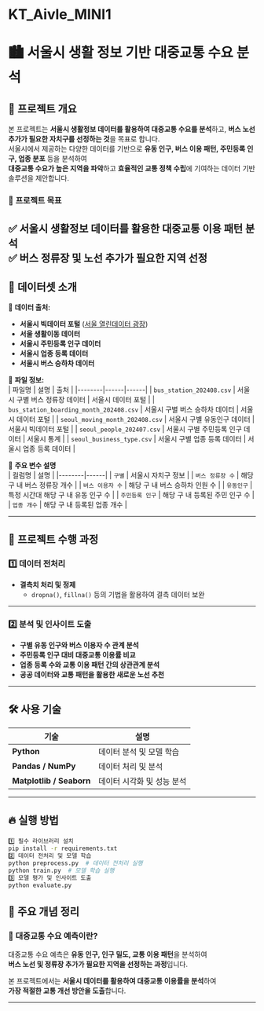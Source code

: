 # KT_Aivle_MINI1
# 🏙️ 서울시 생활 정보 기반 대중교통 수요 분석

## 📝 프로젝트 개요
본 프로젝트는 **서울시 생활정보 데이터를 활용하여 대중교통 수요를 분석**하고, **버스 노선 추가가 필요한 자치구를 선정하는 것**을 목표로 합니다.  
서울시에서 제공하는 다양한 데이터를 기반으로 **유동 인구, 버스 이용 패턴, 주민등록 인구, 업종 분포** 등을 분석하여  
**대중교통 수요가 높은 지역을 파악**하고 **효율적인 교통 정책 수립**에 기여하는 데이터 기반 솔루션을 제안합니다.

### 🎯 **프로젝트 목표**
✅ 서울시 생활정보 데이터를 활용한 **대중교통 이용 패턴 분석**  
✅ **버스 정류장 및 노선 추가가 필요한 지역 선정**  
---

## 📂 데이터셋 소개

📌 **데이터 출처:**  
- **서울시 빅데이터 포털** ([서울 열린데이터 광장](https://data.seoul.go.kr/))  
- **서울 생활이동 데이터**  
- **서울시 주민등록 인구 데이터**  
- **서울시 업종 등록 데이터**  
- **서울시 버스 승하차 데이터**  

📌 **파일 정보:**  
| 파일명 | 설명 | 출처 |
|--------|------|------|
| `bus_station_202408.csv` | 서울시 구별 버스 정류장 데이터 | 서울시 데이터 포털 |
| `bus_station_boarding_month_202408.csv` | 서울시 구별 버스 승하차 데이터 | 서울시 데이터 포털 |
| `seoul_moving_month_202408.csv` | 서울시 구별 유동인구 데이터 | 서울시 빅데이터 포털 |
| `seoul_people_202407.csv` | 서울시 구별 주민등록 인구 데이터 | 서울시 통계 |
| `seoul_business_type.csv` | 서울시 구별 업종 등록 데이터 | 서울시 업종 등록 데이터 |

📌 **주요 변수 설명**  
| 컬럼명 | 설명 |
|--------|------|
| `구별` | 서울시 자치구 정보 |
| `버스 정류장 수` | 해당 구 내 버스 정류장 개수 |
| `버스 이용자 수` | 해당 구 내 버스 승하차 인원 수 |
| `유동인구` | 특정 시간대 해당 구 내 유동 인구 수 |
| `주민등록 인구` | 해당 구 내 등록된 주민 인구 수 |
| `업종 개수` | 해당 구 내 등록된 업종 개수 |

---

## 🚀 프로젝트 수행 과정

### **1️⃣ 데이터 전처리**
- **결측치 처리 및 정제**
  - `dropna()`, `fillna()` 등의 기법을 활용하여 결측 데이터 보완  
---

### **2️⃣ 분석 및 인사이트 도출**
- **구별 유동 인구와 버스 이용자 수 관계 분석**
- **주민등록 인구 대비 대중교통 이용률 비교**
- **업종 등록 수와 교통 이용 패턴 간의 상관관계 분석**
- **공공 데이터와 교통 패턴을 활용한 새로운 노선 추천**  

---

## 🛠 사용 기술

| 기술 | 설명 |
|------|------|
| **Python** | 데이터 분석 및 모델 학습 |
| **Pandas / NumPy** | 데이터 처리 및 분석 |
| **Matplotlib / Seaborn** | 데이터 시각화 및 성능 분석 |

---

## 🔥 실행 방법

### 
```bash
1️⃣ 필수 라이브러리 설치
pip install -r requirements.txt
2️⃣ 데이터 전처리 및 모델 학습
python preprocess.py  # 데이터 전처리 실행
python train.py  # 모델 학습 실행
3️⃣ 모델 평가 및 인사이트 도출
python evaluate.py
```
## 📌 주요 개념 정리

### 🔹 **대중교통 수요 예측이란?**
대중교통 수요 예측은 **유동 인구, 인구 밀도, 교통 이용 패턴**을 분석하여  
**버스 노선 및 정류장 추가가 필요한 지역을 선정하는 과정**입니다.  

본 프로젝트에서는 **서울시 데이터를 활용하여 대중교통 이용률을 분석**하여    
 **가장 적절한 교통 개선 방안을 도출**합니다.  

---





